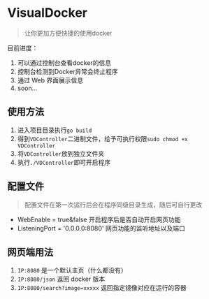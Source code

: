 # VisualDocker

> 让你更加方便快捷的使用docker

目前进度：
1. 可以通过控制台查看docker的信息
2. 控制台检测到Docker异常会终止程序
3. 通过 Web 界面展示信息
4. soon...

## 使用方法

1. 进入项目目录执行`go build`
2. 得到`VDController`二进制文件，给予可执行权限`sudo chmod +x VDController`
3. 将`VDController`放到独立文件夹
4. 执行`./VDController`即可开启程序

## 配置文件

> 配置文件在第一次运行后会在程序同级目录生成，随后可自行更改
> 
- WebEnable = true&false 开启程序后是否自动开启网页功能
- ListeningPort = '0.0.0.0:8080' 网页功能的监听地址以及端口

## 网页端用法

1. `IP:8080` 是一个默认主页（什么都没有）
2. `IP:8080/json` 返回 docker 版本
3. `IP:8080/search?image=xxxxx` 返回指定镜像对应在运行的容器